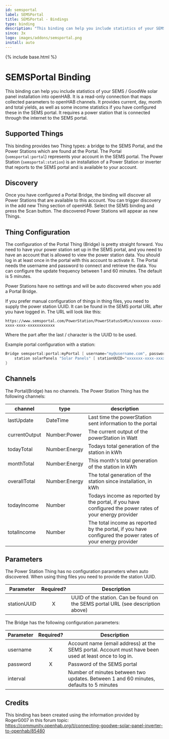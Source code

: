 ```yaml
---
id: semsportal
label: SEMSPortal
title: SEMSPortal - Bindings
type: binding
description: "This binding can help you include statistics of your SEMS / GoodWe solar panel installation into openHAB."
since: 3x
logo: images/addons/semsportal.png
install: auto
---
```


<!-- Attention authors: Do not edit directly. Please add your changes to the appropriate source repository -->

{% include base.html %}

# SEMSPortal Binding

<AddonLogo />

This binding can help you include statistics of your SEMS / GoodWe solar panel installation into openHAB.
It is a read-only connection that maps collected parameters to openHAB channels.
It provides current, day, month and total yields, as well as some income statistics if you have configured these in the SEMS portal.
It requires a power station that is connected through the internet to the SEMS portal.

## Supported Things

This binding provides two Thing types: a bridge to the SEMS Portal, and the Power Stations which are found at the Portal.
The Portal (``semsportal:portal``) represents your account in the SEMS portal.
The Power Station (``semsportal:station``) is an installation of a Power Station or inverter that reports to the SEMS portal and is available to your account.

## Discovery

Once you have configured a Portal Bridge, the binding will discover all Power Stations that are available to this account.
You can trigger discovery in the add new Thing section of openHAB.
Select the SEMS binding and press the Scan button.
The discovered Power Stations will appear as new Things.

## Thing Configuration

The configuration of the Portal Thing (Bridge) is pretty straight forward.
You need to have your power station set up in the SEMS portal, and you need to have an account that is allowed to view the power station data.
You should log in at least once in the portal with this account to activate it.
The Portal needs the username and password to connect and retrieve the data.
You can configure the update frequency between 1 and 60 minutes.
The default is 5 minutes.

Power Stations have no settings and will be auto discovered when you add a Portal Bridge.

If you prefer manual configuration of things in thing files, you need to supply the power station UUID.
It can be found in the SEMS portal URL after you have logged in.
The URL will look like this:

```text
https://www.semsportal.com/PowerStation/PowerStatusSnMin/xxxxxxx-xxxx-xxxx-xxxx-xxxxxxxxxxxx
```

Where the part after the last / character is the UUID to be used.

Example portal configuration with a station:

```java
Bridge semsportal:portal:myPortal [ username="my@username.com", password="MyPassword" ] {
    station solarPanels "Solar Panels" [ stationUUID="xxxxxxx-xxxx-xxxx-xxxx-xxxxxxxxxxxx" ]
}
```

## Channels

The Portal(Bridge) has no channels.
The Power Station Thing has the following channels:

| channel       | type          | description                                                                                                |
| ------------- | ------------- | ---------------------------------------------------------------------------------------------------------- |
| lastUpdate    | DateTime      | Last time the powerStation sent information to the portal                                                  |
| currentOutput | Number:Power  | The current output of the powerStation in Watt                                                             |
| todayTotal    | Number:Energy | Todays total generation of the station in kWh                                                              |
| monthTotal    | Number:Energy | This month's total generation of the station in kWh                                                        |
| overallTotal  | Number:Energy | The total generation of the station since installation, in kWh                                             |
| todayIncome   | Number        | Todays income as reported by the portal, if you have configured the power rates of your energy provider    |
| totalIncome   | Number        | The total income as reported by the portal, if you have configured the power rates of your energy provider |

## Parameters

The Power Station Thing has no configuration parameters when auto discovered.
When using thing files you need to provide the station UUID.

| Parameter   | Required? | Description                                                                      |
| ----------- | :-------: | -------------------------------------------------------------------------------- |
| stationUUID |     X     | UUID of the station. Can be found on the SEMS portal URL (see description above) |

The Bridge has the following configuration parameters:

| Parameter | Required? | Description                                                                                           |
| --------- | :-------: | ----------------------------------------------------------------------------------------------------- |
| username  |     X     | Account name (email address) at the SEMS portal. Account must have been used at least once to log in. |
| password  |     X     | Password of the SEMS portal                                                                           |
| interval  |           | Number of minutes between two updates. Between 1 and 60 minutes, defaults to 5 minutes                |

## Credits

This binding has been created using the information provided by RogerG007 in this forum topic: <https://community.openhab.org/t/connecting-goodwe-solar-panel-inverter-to-openhab/85480>
